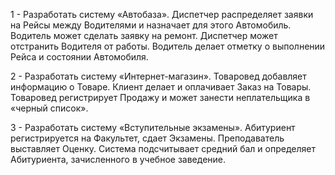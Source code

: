 1 - Разработать систему «Автобаза». Диспетчер распределяет заявки на Рейсы между Водителями и назначает для этого Автомобиль. Водитель может сделать заявку на ремонт. Диспетчер может отстранить Водителя от работы. Водитель делает отметку о выполнении Рейса и состоянии Автомобиля.

2 - Разработать систему «Интернет-магазин». Товаровед добавляет информацию о Товаре. Клиент делает и оплачивает Заказ на Товары. Товаровед регистрирует Продажу и может занести неплательщика в «черный список».

3 - Разработать систему «Вступительные экзамены». Абитуриент регистрируется на Факультет, сдает Экзамены. Преподаватель выставляет Оценку. Система подсчитывает средний бал и определяет Абитуриента, зачисленного в учебное заведение.